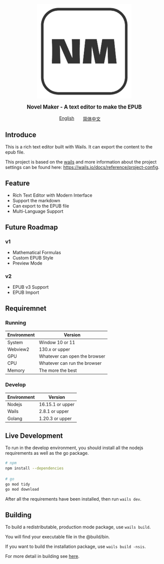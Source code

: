 <div style="display:flex;justify-content:center;align-item:center;">
    <div style="height:300px;width:300px">
        <img src="./appicon.png" style="width:100%;height:100%">
    </div>
</div>
<div style="display:flex;justify-content:center;">
    <p style="font-size:1.2em;font-weight:bold">Novel Maker - A text editor to make the EPUB</p>
</div>
<div style="display:flex;justify-content: center;width:100%;flex-direction:row">
    <a href="./README.md" style="margin-right: 2em">English</a>
    <a href="./README_zh.md" style="margin-right: 2em">简体中文</a>
</div>

## Introduce

This is a rich text editor built with Wails. It can export the content to the epub file.

This project is based on the [wails](https://wails.io/) and more information about the project settings can be found
here: https://wails.io/docs/reference/project-config.

## Feature
- Rich Text Editor with Modern Interface
- Support the markdown
- Can export to the EPUB file
- Multi-Language Support

## Future Roadmap
### v1
- Mathematical Formulas
- Custom EPUB Style
- Preview Mode

### v2
- EPUB v3 Support
- EPUB Import 

## Requiremnet
### Running
|Environment|Version|
|---|---|
|System|Window 10 or 11|
|Webview2|130.x or upper|
|GPU|Whatever can open the browser|
|CPU|Whatever can run the browser|
|Memory|The more the best|

### Develop
|Environment|Version|
|---|---|
|Nodejs|16.15.1 or upper|
|Wails|2.8.1 or upper|
|Golang|1.20.3 or upper|

## Live Development

To run in the develop environment, you should install all the nodejs requirements as well as the go package.

```bash
# npm
npm install --dependencies

# go
go mod tidy
go mod download
```

After all the requirements have been installed, then run `wails dev`.

## Building

To build a redistributable, production mode package, use `wails build`.

You will find your executable file in the @build/bin.

If you want to build the installation package, use `wails build -nsis`.

For more detail in building see [here](https://wails.io/docs/next/reference/cli).